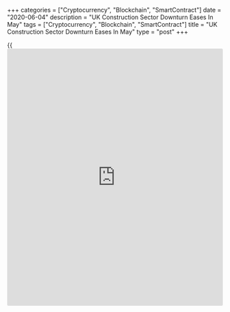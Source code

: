 +++
categories = ["Cryptocurrency", "Blockchain", "SmartContract"]
date = "2020-06-04"
description = "UK Construction Sector Downturn Eases In May"
tags = ["Cryptocurrency", "Blockchain", "SmartContract"]
title = "UK Construction Sector Downturn Eases In May"
type = "post"
+++

{{<iframe id="large-banner" src="https://www.bounty.group/#slide=1.0" width="100%" height="600" scrolling="no" style="border: 0px solid rgb(216, 221, 230); border-radius: 3px;">}}

The UK construction sector downturn eased in May reflecting a gradual
reopening of construction sites as lockdown measures introduced to curb
the spread of [coronavirus][1], were eased in England, survey data from
IHS Markit showed Thursday.

The IHS Markit/Chartered Institute of Procurement & Supply construction
Purchasing Managers' Index rose to 28.9 in May from 8.2 in April.

This was the second-lowest score since February 2009. Any reading below
50 indicates contraction in the sector.

Residential work was the most resilient category in May, followed by
civil engineering. Commercial building also fell at a slower pace in the
survey period, but was the worst performing broad area of construction.

It seems likely that construction activity will rebound in the near-
term, as adaptations to social distancing measures become more
widespread and the staggered return to work takes effect, Tim Moore,
economics director at IHS Markit, said.

For comments and feedback [contact](https://www.playgroundfx.com/contact/): editorial@rtt[news](https://www.letsplayfx.com/blog/forex-news-website/).com

[Economic News][2]

 **What parts of the world are seeing the best (and worst) economic
performances lately? Click[here][3] to check out our [Econ Scorecard][3]
and find out! See up-to-the-moment [ranking](https://www.playgroundfx.com/blog/crypto-exchange-ranking/)s for the best and worst
performers in [GDP][3], [unemployment rate][4], [inflation][5] and much
more.**

   1. www.rtt[news](https://www.letsplayfx.com/blog/forex-news-website/).com/list/coronavirus.aspx
   2. www.rtt[news](https://www.letsplayfx.com/blog/forex-news-website/).com/Content/EconomicNews.aspx
   3. www.rtt[news](https://www.letsplayfx.com/blog/forex-news-website/).com/economic-scorecard/world-rank/GDP/highest-performance.aspx
   4. www.rtt[news](https://www.letsplayfx.com/blog/forex-news-website/).com/economic-scorecard/world-rank/unemployment-rate/lowest-performance.aspx
   5. www.rtt[news](https://www.letsplayfx.com/blog/forex-news-website/).com/economic-scorecard/world-rank/CPI/highest-performance.aspx